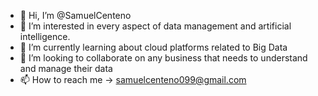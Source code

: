 - 👋 Hi, I’m @SamuelCenteno
- 👀 I’m interested in every aspect of data management and artificial intelligence.
- 🌱 I’m currently learning about cloud platforms related to Big Data
- 💞️ I’m looking to collaborate on any business that needs to understand and manage their data
- 📫 How to reach me -> samuelcenteno099@gmail.com

<!---
SamuelCenteno/SamuelCenteno is a ✨ special ✨ repository because its `README.md` (this file) appears on your GitHub profile.
You can click the Preview link to take a look at your changes.
--->

